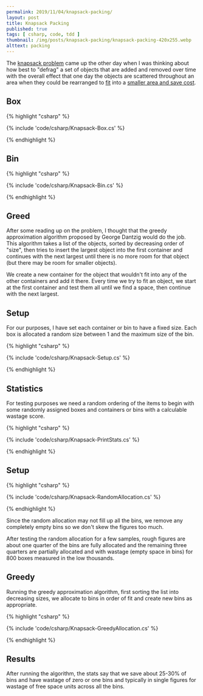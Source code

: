 ```yaml
---
permalink: 2019/11/04/knapsack-packing/
layout: post
title: Knapsack Packing
published: true
tags: [ csharp, code, tdd ]
thumbnail: /img/posts/knapsack-packing/knapsack-packing-420x255.webp
alttext: packing
---
```


The <a href="https://en.wikipedia.org/wiki/Knapsack_problem">knapsack problem</a> came up the other day when I 
was thinking about how best to "defrag" a set of objects that are added and removed over time with the overall 
effect that one day the objects are scattered throughout an area when they could be rearranged to 
<a href="https://en.wikipedia.org/wiki/Packing_problems#Packing_squares"> fit</a> into a 
<a href="https://en.wikipedia.org/wiki/Bin_packing_problem">smaller area and save cost</a>.

## Box

{% highlight "csharp" %}

{% include 'code/csharp/Knapsack-Box.cs' %}

{% endhighlight %}

## Bin

{% highlight "csharp" %}

{% include 'code/csharp/Knapsack-Bin.cs' %}

{% endhighlight %}

## Greed

After some reading up on the problem, I thought that the greedy approximation algorithm proposed by George 
Dantzig would do the job. This algorithm takes a list of the objects, sorted by decreasing order of "size", 
then tries to insert the largest object into the first container and continues with the next largest until there 
is no more room for that object (but there may be room for smaller objects). 

We create a new container for the object that wouldn't fit into any of the other containers and add it there. 
Every time we try to fit an object, we start at the first container and test them all until we find a space, 
then continue with the next largest. 

## Setup 

For our purposes, I have set each container or bin to have a fixed size. Each box is allocated a random size between 
1 and the maximum size of the bin. 

{% highlight "csharp" %}

{% include 'code/csharp/Knapsack-Setup.cs' %}

{% endhighlight %}

## Statistics

For testing purposes we need a random ordering of the items to begin with some randomly assigned boxes and 
containers or bins with a calculable wastage score. 

{% highlight "csharp" %}

{% include 'code/csharp/Knapsack-PrintStats.cs' %}

{% endhighlight %}

## Setup 

{% highlight "csharp" %}

{% include 'code/csharp/Knapsack-RandomAllocation.cs' %}

{% endhighlight %}

Since the random allocation may not fill up all the bins, we remove any completely empty bins so we don't skew 
the figures too much. 

After testing the random allocation for a few samples, rough figures are about one quarter of the bins are 
fully allocated and the remaining three quarters are partially allocated and with wastage (empty space 
in bins) for 800 boxes measured in the low thousands.

## Greedy 

Running the greedy approximation algorithm, first sorting the list into decreasing sizes, we allocate to bins in order 
of fit and create new bins as appropriate.  

{% highlight "csharp" %}

{% include 'code/csharp/Knapsack-GreedyAllocation.cs' %}

{% endhighlight %}

## Results

After running the algorithm, the stats say that we save about 25-30% of bins and have wastage of zero or one bins and 
typically in single figures for wastage of free space units across all the bins.  

